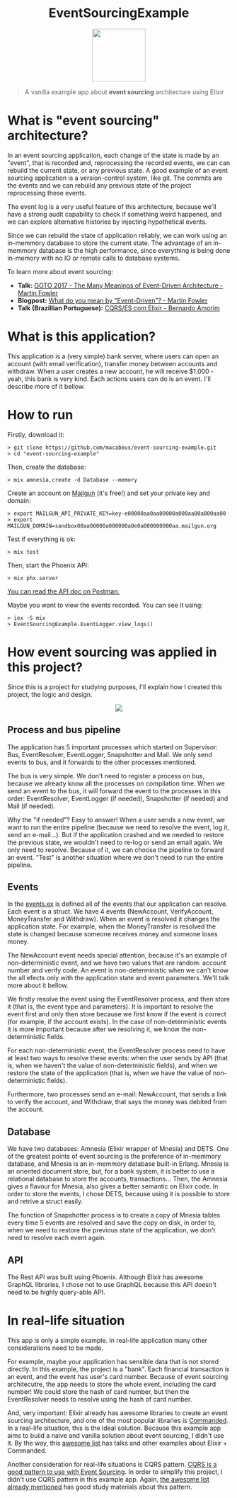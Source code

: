 <h1 align="center"> EventSourcingExample </h1>
<p align="center">
  <img src="https://i.imgur.com/qnsAPBD.png" width=120>
</p>

>A vanilla example app about **event sourcing** architecture using Elixir

# What is "event sourcing" architecture?

In an event sourcing application, each change of the state is made by an "event", that is recorded and, reprocessing the recorded events, we can can rebuild the current state, or any previous state. A good example of an event sourcing application is a version-control system, like git. The commits are the events and we can rebuild any previous state of the project reprocessing these events.

The event log is a very useful feature of this architecture, because we'll have a strong audit capability to check if something weird happened, and we can explore alternative histories by injecting hypothetical events.

Since we can rebuild the state of application reliably, we can work using an in-memmory database to store the current state. The advantage of an in-memmory database is the high performance, since everything is being done in-memory with no IO or remote calls to database systems.

To learn more about event sourcing:
* **Talk:** [GOTO 2017 - The Many Meanings of Event-Driven Architecture - Martin Fowler](https://www.youtube.com/watch?v=STKCRSUsyP0)
* **Blogpost:** [What do you mean by "Event-Driven"? - Martin Fowler](https://martinfowler.com/articles/201701-event-driven.html)
* **Talk (Brazillian Portuguese):** [CQRS/ES com Elixir - Bernardo Amorim](https://pt-br.eventials.com/locaweb/cqrs-es-com-elixir-com-bernardo-amorim/)

# What is this application?

This application is a (very simple) bank server, where users can open an account (with email verification), transfer money between accounts and withdraw. When a user creates a new account, he will receive $1.000 - yeah, this bank is very kind. Each actions users can do is an event. I'll describe more of it bellow.

# How to run

Firstly, download it:

```
> git clone https://github.com/macabeus/event-sourcing-example.git
> cd "event-sourcing-example"
```

Then, create the database:

```
> mix amnesia.create -d Database --memory
```

Create an account on [Mailgun](https://www.mailgun.com/) (it's free!) and set your private key and domain:

```
> export MAILGUN_API_PRIVATE_KEY=key-e00000aa0aa00000a000aa00a000aa00
> export MAILGUN_DOMAIN=sandbox00aa00000a000000a0e0a000000000aa.mailgun.org
```

Test if everything is ok:

```
> mix test
```

Then, start the Phoenix API:

```
> mix phx.server
```

[You can read the API doc on Postman.](https://documenter.getpostman.com/view/1363558/event-sourcing-example/RVftksGU)

Maybe you want to view the events recorded. You can see it using:

```
> iex -S mix
> EventSourcingExample.EventLogger.view_logs()
```

# How event sourcing was applied in this project?

Since this is a project for studying purposes, I'll explain how I created this project, the logic and design.

<p align="center">
  <img src="https://i.imgur.com/5B5pJc1.png">
</p>

## Process and bus pipeline

The application has 5 important processes which started on Supervisor: Bus, EventResolver, EventLogger, Snapshotter and Mail. We only send events to bus, and it forwards to the other processes mentioned.

The bus is very simple. We don't need to register a process on bus, because we already know all the processes on compilation time. When we send an event to the bus, it will forward the event to the processes in this order: EventResolver, EventLogger (if needed), Snapshotter (if needed) and Mail (if needed).

Why the "if needed"? Easy to answer! When a user sends a new event, we want to run the entire pipeline (because we need to resolve the event, log it, send an e-mail...). But if the application crashed and we needed to restore the previous state, we wouldn't need to re-log or send an email again. We only need to resolve. Because of it, we can choose the pipeline to forward an event. "Test" is another situation where we don't need to run the entire pipeline.

## Events

In the [events.ex](https://github.com/macabeus/event-sourcing-example/blob/master/lib/event_sourcing_example/events.ex) is defined all of the events that our application can resolve. Each event is a struct. We have 4 events (NewAccount, VerifyAccount, MoneyTransfer and Withdraw). When an event is resolved it changes the application state. For example, when the MoneyTransfer is resolved the state is changed because someone receives money and someone loses money.

The NewAccount event needs special attention, because it's an example of non-deterministic event, and we have two values that are random: account number and verify code. An event is non-deterministic when we can't know the all efects only with the application state and event parameters. We'll talk more about it bellow.

We firstly resolve the event using the EventResolver process, and then store it (that is, the event type and parameters). It is important to resolve the event first and only then store because we first know if the event is correct (for example, if the account exists). In the case of non-deterministic events it is more important because after we resolving it, we know the non-deterministic fields.

For each non-deterministic event, the EventResolver process need to have at least two ways to resolve these events: when the user sends by API (that is, when we haven't the value of non-deterministic fields), and when we restore the state of the application (that is, when we have the value of non-deterministic fields).

Furthermore, two processes send an e-mail: NewAccount, that sends a link to verify the account, and Withdraw, that says the money was debited from the account.

## Database

We have two databases: Amnesia (Elixir wrapper of Mnesia) and DETS. One of the greatest points of event sourcing is the preference of in-memmory database, and Mnesia is an in-memmory database built-in Erlang. Mnesia is an oriented document store, but, for a bank system, it is better to use a relational database to store the accounts, transactions... Then, the Amnesia gives a flavour for Mnesia, also gives a better semantic on Elixir code. In order to store the events, I chose DETS, because using it is possible to store and retrive a struct easily.

The function of Snapshotter process is to create a copy of Mnesia tables every time 5 events are resolved and save the copy on disk, in order to, when we need to restore the previous state of the application, we don't need to resolve each event again.

## API

The Rest API was built using Phoenix. Although Elixir has awesome GraphQL libraries, I chose not to use GraphQL because this API doesn't need to be highly query-able API.

# In real-life situation

This app is only a simple example. In real-life application many other considerations need to be made.

For example, maybe your application has sensible data that is not stored directly. In this example, the project is a "bank". Each financial transaction is an event, and the event has user's card number. Because of event sourcing architecutre, the app needs to store the whole event, including the card number! We could store the hash of card number, but then the EventResolver needs to resolve using the hash of card number.

And, very important: Elixir already has awesome libraries to create an event sourcing architecture, and one of the most popular libraries is [Commanded](https://github.com/commanded/commanded). In a real-life situation, this is the ideal solution. Because this example app aims to build a naive and vanilla solution about event sourcing, I didn't use it. By the way, this [awesome list](https://github.com/slashdotdash/awesome-elixir-cqrs) has talks and other examples about Elixir + Commanded.

Another consideration for real-life situations is CQRS pattern. [CQRS is a good pattern to use with Event Sourcing](https://martinfowler.com/bliki/CQRS.html). In order to simplify this project, I didn't use CQRS pattern in this example app. Again, [the awesome list already mentioned](https://github.com/slashdotdash/awesome-elixir-cqrs) has good study materials about this pattern.
